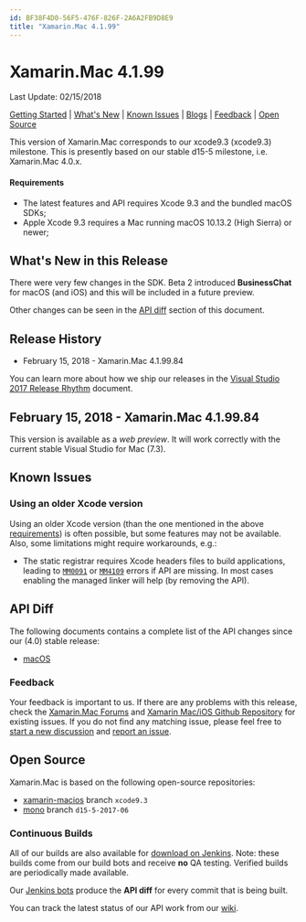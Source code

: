 ```yaml
---
id: BF38F4D0-56F5-476F-826F-2A6A2FB9D8E9
title: "Xamarin.Mac 4.1.99"
---
```


# Xamarin.Mac 4.1.99
Last Update: 02/15/2018

[Getting Started](https://developer.xamarin.com/guides/mac/getting_started/) | [What's New](#whats-new-in-this-release) | [Known Issues](#known-issues) | [Blogs](https://blog.xamarin.com/tag/ios/) | [Feedback](#feedback) | [Open Source](#open-source)

This version of Xamarin.Mac corresponds to our xcode9.3 (xcode9.3) milestone. This is presently based on our stable d15-5 milestone, i.e. Xamarin.Mac 4.0.x.

#### Requirements

* The latest features and API requires Xcode 9.3 and the bundled macOS SDKs;
* Apple Xcode 9.3 requires a Mac running macOS 10.13.2 (High Sierra) or newer;

## What's New in this Release

There were very few changes in the SDK. Beta 2 introduced **BusinessChat** for macOS (and iOS) and this will be included in a future preview.

Other changes can be seen in the [API diff](#api-diff) section of this document.

## Release History
* February 15, 2018 - Xamarin.Mac 4.1.99.84

You can learn more about how we ship our releases in the [Visual Studio 2017 Release Rhythm](https://www.visualstudio.com/en-us/productinfo/vs2017-release-rhythm) document.

## February 15, 2018 - Xamarin.Mac 4.1.99.84

This version is available as a *web preview*. It will work correctly with the current stable Visual Studio for Mac (7.3).

## Known Issues

### Using an older Xcode version

Using an older Xcode version (than the one mentioned in the above [requirements](#requirements)) is often possible, but some features may not be available. Also, some limitations might require workarounds, e.g.:

* The static registrar requires Xcode headers files to build applications, leading to [`MM0091`](https://developer.xamarin.com/guides/ios/troubleshooting/mtouch-errors/#MT0091) or [`MM4109`](https://developer.xamarin.com/guides/ios/troubleshooting/mtouch-errors/#MT4109) errors if API are missing. In most cases enabling the managed linker will help (by removing the API).


## API Diff

The following documents contains a complete list of the API changes since our (4.0) stable release:

* [macOS](/releases/mac/api_changes/mac_4.0_to_4.1.99.84)

### Feedback

Your feedback is important to us. If there are any problems with this release, check the [Xamarin.Mac Forums](https://forums.xamarin.com/categories/mac) and [Xamarin Mac/iOS Github Repository](https://github.com/xamarin/xamarin-macios/issues) for existing issues. If you do not find any matching issue, please feel free to [start a new discussion](https://forums.xamarin.com/post/discussion/mac) and [report an issue](https://github.com/xamarin/xamarin-macios/issues/new).

## Open Source

Xamarin.Mac is based on the following open-source repositories:

* [xamarin-macios](https://github.com/xamarin/xamarin-macios) branch `xcode9.3`
* [mono](https://github.com/mono/mono/tree/2017-10) branch `d15-5-2017-06`

### Continuous Builds 
All of our builds are also available for [download on Jenkins](https://jenkins.mono-project.com/view/Xamarin.MaciOS/job/xamarin-macios-builds-xcode9.3/). Note: these builds come from our build bots and receive **no** QA testing. Verified builds are periodically made available.

Our [Jenkins bots](https://jenkins.mono-project.com/job/xamarin-macios-pr-builder/) produce the **API diff** for every commit that is being built.

You can track the latest status of our API work from our [wiki](https://github.com/xamarin/xamarin-macios/wiki/xcode9.3-Bindings-Status).
